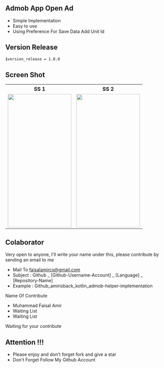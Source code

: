 ## Admob App Open Ad
- Simple Implementation
- Easy to use
- Using Preference For Save Data Add Unit Id

## Version Release
```md
$version_release = 1.0.0
```

## Screen Shot
<table>

<tr>
    <th>SS 1</th>
    <th>SS 2</th>
</tr>

<tr>
    <td><img width="200px" height="420px" src="docs/image/main/ss_01.jpeg"></td>
    <td><img width="200px" height="420px" src="docs/image/main/ss_02.jpeg"></td>
</tr>

</table>

## Colaborator
Very open to anyone, I'll write your name under this, please contribute by sending an email to me

- Mail To faisalamircs@gmail.com
- Subject : Github _ [Github-Username-Account] _ [Language] _ [Repository-Name]
- Example : Github_amirisback_kotlin_admob-helper-implementation

Name Of Contribute
- Muhammad Faisal Amir
- Waiting List
- Waiting List

Waiting for your contribute

## Attention !!!
- Please enjoy and don't forget fork and give a star
- Don't Forget Follow My Github Account